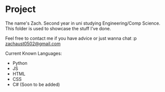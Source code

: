 # Project

The name's Zach. Second year in uni studying Engineering/Comp Science. 
This folder is used to showcase the stuff I've done.

Feel free to contact me if you have advice or just wanna chat :p
zachaust0502@gmail.com

Current Known Languages:
- Python
- JS
- HTML
- CSS
- C# (Soon to be added)
